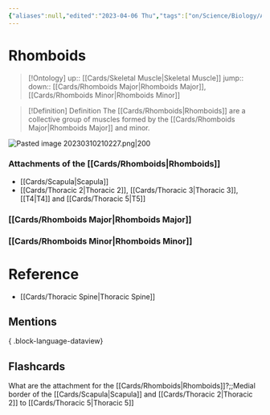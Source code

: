```yaml
---
{"aliases":null,"edited":"2023-04-06 Thu","tags":["on/Science/Biology/Anatomy","Uni/OMT1"],"date created":"2023-03-10 Fri","dg-publish":true,"permalink":"/cards/rhomboids/","dgPassFrontmatter":true}
---
```


# Rhomboids

> [!Ontology]
> up:: [[Cards/Skeletal Muscle\|Skeletal Muscle]]
> jump::
> down:: [[Cards/Rhomboids Major\|Rhomboids Major]], [[Cards/Rhomboids Minor\|Rhomboids Minor]]

> [!Definition] Definition
> The [[Cards/Rhomboids\|Rhomboids]] are a collective group of muscles formed by the [[Cards/Rhomboids Major\|Rhomboids Major]] and minor.

![Pasted image 20230310210227.png|200](/img/user/Extras/Obsidian%20Images/Pasted%20image%2020230310210227.png)

### Attachments of the [[Cards/Rhomboids\|Rhomboids]]

- [[Cards/Scapula\|Scapula]]
- [[Cards/Thoracic 2\|Thoracic 2]], [[Cards/Thoracic 3\|Thoracic 3]], [[T4\|T4]] and [[Cards/Thoracic 5\|T5]]

### [[Cards/Rhomboids Major\|Rhomboids Major]]

### [[Cards/Rhomboids Minor\|Rhomboids Minor]]

# Reference

- [[Cards/Thoracic Spine\|Thoracic Spine]]

## Mentions


{ .block-language-dataview}

## Flashcards

What are the attachment for the [[Cards/Rhomboids\|Rhomboids]]?;;Medial border of the [[Cards/Scapula\|Scapula]] and [[Cards/Thoracic 2\|Thoracic 2]] to [[Cards/Thoracic 5\|Thoracic 5]]
<!--SR:!2023-04-19,3,250-->